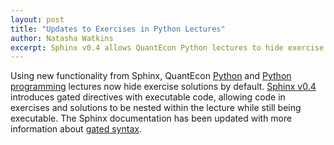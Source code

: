 ```yaml
---
layout: post
title: "Updates to Exercises in Python Lectures"
author: Natasha Watkins
excerpt: Sphinx v0.4 allows QuantEcon Python lectures to hide exercise solutions by default.  
---
```


Using new functionality from Sphinx, QuantEcon [Python](https://python.quantecon.org/intro.html) and [Python programming](https://python-programming.quantecon.org/intro.html) lectures now hide exercise solutions by default. [Sphinx v0.4](https://github.com/executablebooks/sphinx-exercise/releases/tag/v0.4.0) introduces gated directives with executable code, allowing code in exercises and solutions to be nested within the lecture while still being executable. The Sphinx documentation has been updated with more information about [gated syntax](https://ebp-sphinx-exercise.readthedocs.io/en/latest/syntax.html#alternative-gated-syntax).